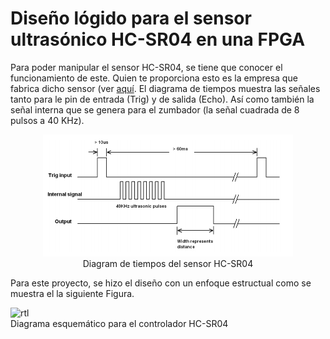 # Diseño lógido para el sensor ultrasónico HC-SR04 en una FPGA
Para poder manipular el sensor HC-SR04, se tiene que conocer el funcionamiento de este. Quien te proporciona esto es la empresa que fabrica dicho sensor (ver [aquí](https://cdn.sparkfun.com/datasheets/Sensors/Proximity/HCSR04.pdf). El diagrama de tiempos muestra las señales tanto para le pin de entrada (Trig) y de salida (Echo). Así como también la señal interna que se genera para el zumbador (la señal cuadrada de 8 pulsos a 40 KHz).
<p align="center">
  <img src="timing_diagram.png" alt="timing_diagram" width="400"/><br>
  Diagram de tiempos del sensor HC-SR04
</p>


Para este proyecto, se hizo el diseño con un enfoque estructual como se muestra el la siguiente Figura. 
<p>
  <img src="https://drive.google.com/drive/u/0/folders/1pRUy9i6mQUjz9eGgCjLJX76zudBhB9qf" alt="rtl" width="400"/> <br>
  Diagrama esquemático para el controlador HC-SR04
</p>
